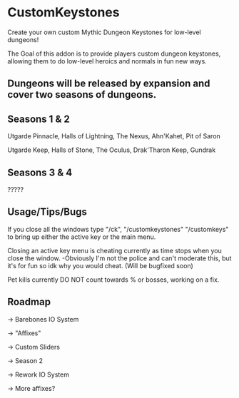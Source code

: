 # CustomKeystones
Create your own custom Mythic Dungeon Keystones for low-level dungeons!


The Goal of this addon is to provide players custom dungeon keystones, allowing them to do low-level heroics and normals in fun new ways.

Dungeons will be released by expansion and cover two seasons of dungeons.
----------------------
Seasons 1 & 2
-------------
Utgarde Pinnacle, Halls of Lightning, The Nexus, Ahn'Kahet, Pit of Saron

Utgarde Keep, Halls of Stone, The Oculus, Drak'Tharon Keep, Gundrak     


Seasons 3 & 4
-------------
?????

Usage/Tips/Bugs
------------
If you close all the windows type "/ck", "/customkeystones" "/customkeys" to bring up either the active key or the main menu.

Closing an active key menu is cheating currently as time stops when you close the window.
	-Obviously I'm not the police and can't moderate this, but it's for fun so idk why you would cheat. (Will be bugfixed soon)
	
Pet kills currently DO NOT count towards % or bosses, working on a fix.

Roadmap
-------------
  
  -> Barebones IO System
  
  -> "Affixes"
  
  -> Custom Sliders

  -> Season 2

  -> Rework IO System

  -> More affixes?
